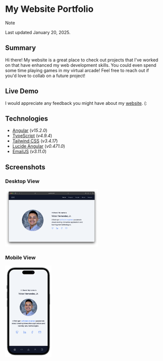 # My Website Portfolio
> [!NOTE]
> Last updated January 20, 2025.

## Summary
Hi there! My website is a great place to check out projects that I've worked on that have enhanced my web development skills. You could even spend some time playing games in my virtual arcade! Feel free to reach out if you'd love to collab on a future project!

## Live Demo
I would appreciate any feedback you might have about my [website](https://victor-jr.com/). (:

## Technologies
- [Angular](https://angular.dev) (*v15.2.0*)
- [TypeScript](https://www.typescriptlang.org) (*v4.9.4*)
- [Tailwind CSS](https://tailwindcss.com) (*v3.4.17*)
- [Lucide Angular](https://lucide.dev/guide/packages/lucide-angular) (*v0.471.0*)
- [EmailJS](https://www.emailjs.com) (*v3.11.0*)

## Screenshots
### Desktop View
<img width="300" alt="Desktop view of my website" src="src/assets/screenshots/website-desktop.png" />

### Mobile View
<img width="150" alt="Mobile view of my website" src="src/assets/screenshots/website-mobile.png" />

